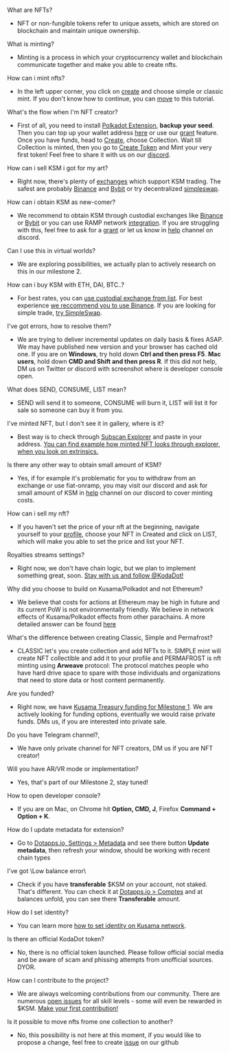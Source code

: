What are NFTs?

- NFT or non-fungible tokens refer to unique assets, which are stored on blockchain and maintain unique ownership.

What is minting?

- Minting is a process in which your cryptocurrency wallet and blockchain communicate together and make you able to create nfts.

How can i mint nfts?

- In the left upper corner, you click on [create](https://kodadot.xyz/rmrk/create) and choose simple or classic mint. If you don't know how to continue, you can [move](minting.md) to this tutorial.

What's the flow when I'm NFT creator?

- First of all, you need to install [Polkadot Extension](https://polkadot.js.org/extension), **backup your seed**. Then you can top up your wallet address [here](https://kodadot.xyz/rmrk/credit) or use our [grant](https://tally.so/r/mVP06w) feature. Once you have funds, head to [Create](https://kodadot.xyz/#/rmrk/create), choose Collection. Wait till Collection is minted, then you go to [Create Token](https://kodadot.xyz/#/rmrk/create) and Mint your very first token! Feel free to share it with us on our [discord](https://discord.gg/gHrQTJam).

How can i sell KSM i got for my art?

- Right now, there's plenty of [exchanges](https://www.coingecko.com/en/coins/kusama#markets) which support KSM trading. The safest are probably [Binance](https://www.binance.com/en) and [Bybit](https://www.bybit.com/en-US/) or try decentralized [simpleswap](https://simpleswap.io/?ref=6cc6e0c538ad).

How can i obtain KSM as new-comer?

- We recommend to obtain KSM through custodial exchanges like [Binance](https://www.binance.com/en) or [Bybit](https://www.bybit.com/en-US/) or you can use RAMP network [integration](https://kodadot.xyz/rmrk/credit). If you are struggling with this, feel free to ask for a [grant](https://tally.so/r/mVP06w) or let us know in [help](https://discord.gg/AkCJPmwJ) channel on discord.

Can I use this in virtual worlds?

- We are exploring possibilities, we actually plan to actively research on this in our milestone 2.

How can i buy KSM with ETH, DAI, BTC..?

- For best rates, you can [use custodial exchange from list](https://www.coingecko.com/en/coins/kusama). For best experience [we reccommend you to use Binance](https://www.binance.com/en/register?ref=T1JB89F0). If you are looking for simple trade, [try SimpleSwap](https://simpleswap.io/?ref=6cc6e0c538ad).

I've got errors, how to resolve them?

- We are trying to deliver incremental updates on daily basis & fixes ASAP. We may have published new version and your browser has cached old one. If you are on **Windows**, try hold down **Ctrl and then press F5**. **Mac users**, hold down **CMD and Shift and then press R**. If this did not help, DM us on Twitter or discord with screenshot where is developer console open.

What does SEND, CONSUME, LIST mean?

- SEND will send it to someone, CONSUME will burn it, LIST will list it for sale so someone can buy it from you.

I've minted NFT, but I don't see it in gallery, where is it?

- Best way is to check through [Subscan Explorer](https://kusama.subscan.io/) and paste in your address. [You can find example how minted NFT looks through explorer, when you look on extrinsics.](https://kusama.subscan.io/extrinsic/6095478-1)

Is there any other way to obtain small amount of KSM?

- Yes, if for example it's problematic for you to withdraw from an exchange or use fiat-onramp, you may visit our discord and ask for small amount of KSM in [help](https://discord.gg/AkCJPmwJ) channel on our discord to cover minting costs.

How can i sell my nft?

- If you haven't set the price of your nft at the beginning, navigate yourself to your [profile](https://kodadot.xyz/rmrk/u/), choose your NFT in Created and click on LIST, which will make you able to set the price and list your NFT.

Royalties streams settings?

- Right now, we don't have chain logic, but we plan to implement something great, soon. [Stay with us and follow @KodaDot!](https://twitter.com/kodadot)

Why did you choose to build on Kusama/Polkadot and not Ethereum?

- We believe that costs for actions at Ethereum may be high in future and its current PoW is not environmentally friendly. We believe in network effects of Kusama/Polkadot effects from other parachains. A more detailed answer can be found [here](https://github.com/kodadot/nft-gallery/issues/529)

What's the difference between creating Classic, Simple and Permafrost?

- CLASSIC let's you create collection and add NFTs to it. SIMPLE mint will create NFT collectible and add it to your profile and PERMAFROST is nft minting using **Arweave** protocol: The protocol matches people who have hard drive space to spare with those individuals and organizations that need to store data or host content permanently.

Are you funded?

- Right now, we have [Kusama Treasury funding for Milestone 1](https://kodadot.xyz/rmrk/@.common:links.kusama_polkassembly.href). We are actively looking for funding options, eventually we would raise private funds. DMs us, if you are interested into private sale.

Do you have Telegram channel?,

- We have only private channel for NFT creators, DM us if you are NFT creator!

Will you have AR/VR mode or implementation?

- Yes, that's part of our Milestone 2, stay tuned!

How to open developer console?

- If you are on Mac, on Chrome hit **Option, CMD, J**, Firefox **Command + Option + K**.

How do I update metadata for extension?

- Go to [Dotapps.io, Settings > Metadata](https://cloudflare-ipfs.com/ipns/dotapps.io/?rpc=wss%3A%2F%2Fkusama-rpc.polkadot.io#/settings/metadata) and see there button **Update metadata**, then refresh your window, should be working with recent chain types

I've got \Low balance error\

- Check if you have **transferable** $KSM on your account, not staked. That's different. You can check it at [Dotapps.io > Comptes](https://cloudflare-ipfs.com/ipns/dotapps.io/?rpc=wss%3A%2F%2Fkusama-rpc.polkadot.io#/accounts) and at balances unfold, you can see there **Transferable** amount.

How do I set identity?

- You can learn more [how to set identity on Kusama network](https://guide.kusama.network/docs/learn-identity).

Is there an official KodaDot token? 

- No, there is no official token launched. Please follow official social media and be aware of scam and phissing attempts from unofficial sources. DYOR.

How can I contribute to the project? 

- We are always welcoming contributions from our community. There are numerous [open issues](https://github.com/kodadot/nft-gallery/issues) for all skill levels - some will even be rewarded in $KSM. [Make your first contribution!](https://github.com/kodadot/nft-gallery/blob/main/CONTRIBUTING.md)

Is it possible to move nfts frome one collection to another?

- No, this possibility is not here at this moment, if you would like to propose a change, feel free to create [issue](https://github.com/kodadot/nft-gallery/issues) on our github